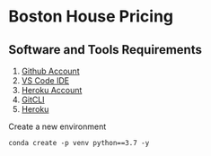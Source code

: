 # Boston House Pricing

## Software and Tools Requirements

1. [Github Account](https://github.com)
2. [VS Code IDE](https://code.visualstudio.com/)
3. [Heroku Account](https://heroku.com)
4. [GitCLI](https://git-scm.com/book/en/v2/Getting-Started-The-Command-Line)
5. [Heroku](https://www.heroku.com/)

Create a new environment

```
conda create -p venv python==3.7 -y
```
